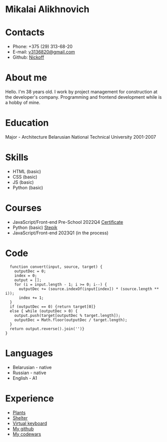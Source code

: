# Mikalai Alikhnovich
# Contacts
* Phone: +375 (29) 313-68-20
* E-mail: v3136820@gmail.com
* Github: [Nickoff](https://github.com/nickoff)
# About me
Hello. I'm 38 years old. I work by project management for construction at the developer's company. Programming and frontend development while is  a hobby of mine.
# Education
Major - Architecture
Belarusian National Technical University
2001-2007
# Skills
* HTML (basic)
* CSS (basic)
* JS (basic)
* Python (basic)
# Courses
* JavaScript/Front-end Pre-School 2022Q4 [Certificate](https://app.rs.school/certificate/18cosizf)
* Python (basic) [Stepik](https://stepik.org/cert/986358)
* JavaScript/Front-end 2023Q1 (in the process)
# Code
  ```
    function convert(input, source, target) {
      outputDec = 0;
      index = 0;
      output = [];
      for (i = input.length - 1; i >= 0; i--) {
        outputDec += (source.indexOf(input[index]) * (source.length ** i));
        index += 1;
    }
    if (outputDec == 0) {return target[0]}
    else { while (outputDec > 0) {
      output.push(target[outputDec % target.length]);
      outputDec = Math.floor(outputDec / target.length);
    }
    return output.reverse().join('')}
  }
  ```
# Languages
* Belarusian - native
* Russian - native
* English - A1

# Experience
* [Plants](https://rolling-scopes-school.github.io/nickoff-JSFEPRESCHOOL2022Q4/plants/)
* [Shelter](https://rolling-scopes-school.github.io/nickoff-JSFE2023Q1/shelter/)
* [Virtual keyboard](https://nickoff.github.io/virtual-keyboard/)
* [My github](https://github.com/nickoff)
* [My codewars](https://www.codewars.com/users/rsschool_6866b6fbe612d797)
